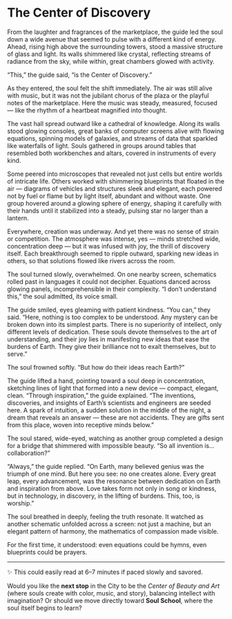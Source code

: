 # The Center of Discovery

From the laughter and fragrances of the marketplace, the guide led the soul down a wide avenue that seemed to pulse with a different kind of energy. Ahead, rising high above the surrounding towers, stood a massive structure of glass and light. Its walls shimmered like crystal, reflecting streams of radiance from the sky, while within, great chambers glowed with activity.

“This,” the guide said, “is the Center of Discovery.”

As they entered, the soul felt the shift immediately. The air was still alive with music, but it was not the jubilant chorus of the plaza or the playful notes of the marketplace. Here the music was steady, measured, focused — like the rhythm of a heartbeat magnified into thought.

The vast hall spread outward like a cathedral of knowledge. Along its walls stood glowing consoles, great banks of computer screens alive with flowing equations, spinning models of galaxies, and streams of data that sparkled like waterfalls of light. Souls gathered in groups around tables that resembled both workbenches and altars, covered in instruments of every kind.

Some peered into microscopes that revealed not just cells but entire worlds of intricate life. Others worked with shimmering blueprints that floated in the air — diagrams of vehicles and structures sleek and elegant, each powered not by fuel or flame but by light itself, abundant and without waste. One group hovered around a glowing sphere of energy, shaping it carefully with their hands until it stabilized into a steady, pulsing star no larger than a lantern.

Everywhere, creation was underway. And yet there was no sense of strain or competition. The atmosphere was intense, yes — minds stretched wide, concentration deep — but it was infused with joy, the thrill of discovery itself. Each breakthrough seemed to ripple outward, sparking new ideas in others, so that solutions flowed like rivers across the room.

The soul turned slowly, overwhelmed. On one nearby screen, schematics rolled past in languages it could not decipher. Equations danced across glowing panels, incomprehensible in their complexity. “I don’t understand this,” the soul admitted, its voice small.

The guide smiled, eyes gleaming with patient kindness. “You can,” they said. “Here, nothing is too complex to be understood. Any mystery can be broken down into its simplest parts. There is no superiority of intellect, only different levels of dedication. These souls devote themselves to the art of understanding, and their joy lies in manifesting new ideas that ease the burdens of Earth. They give their brilliance not to exalt themselves, but to serve.”

The soul frowned softly. “But how do their ideas reach Earth?”

The guide lifted a hand, pointing toward a soul deep in concentration, sketching lines of light that formed into a new device — compact, elegant, clean. “Through inspiration,” the guide explained. “The inventions, discoveries, and insights of Earth’s scientists and engineers are seeded here. A spark of intuition, a sudden solution in the middle of the night, a dream that reveals an answer — these are not accidents. They are gifts sent from this place, woven into receptive minds below.”

The soul stared, wide-eyed, watching as another group completed a design for a bridge that shimmered with impossible beauty. “So all invention is… collaboration?”

“Always,” the guide replied. “On Earth, many believed genius was the triumph of one mind. But here you see: no one creates alone. Every great leap, every advancement, was the resonance between dedication on Earth and inspiration from above. Love takes form not only in song or kindness, but in technology, in discovery, in the lifting of burdens. This, too, is worship.”

The soul breathed in deeply, feeling the truth resonate. It watched as another schematic unfolded across a screen: not just a machine, but an elegant pattern of harmony, the mathematics of compassion made visible.

For the first time, it understood: even equations could be hymns, even blueprints could be prayers.

---

✨ This could easily read at 6–7 minutes if paced slowly and savored.

Would you like the **next stop** in the City to be the *Center of Beauty and Art* (where souls create with color, music, and story), balancing intellect with imagination? Or should we move directly toward **Soul School**, where the soul itself begins to learn?
